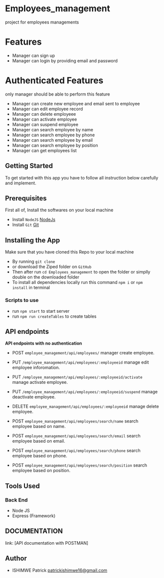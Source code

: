 # Employees_management
project for employees managements

# Features
- Manager can sign up 
- Manager can login by providing email and password
# Authenticated Features 
only manager should be able to perform this feature
- Manager can create new employee and email sent to employee
- Manager can edit employee record
- Manager can delete employeee
- Manager can activate employee
- Manager can suspend employee
- Manager can search employee by name
- Manager can search employee by phone
- Manager can search employee by email
- Manager can search employee by position
- Manager can get employees list


## Getting Started
To get started with this app you have to follow all instruction below carefully and implement.

## Prerequisites
First all of, Install the softwares on your local machine
- Install `NodeJS` [NodeJs](https://nodejs.org/en/download/)
- Install `Git` [Git](https://git-scm.com/)

## Installing the App
Make sure that you have cloned this Repo to your local machine
- By running `git clone`
- or download the Ziped folder on `GitHub`
- Then after run `cd Employees_management` to open the folder or simplly double on the downloaded folder
- To install all dependencies locally run this command `npm i` or `npm install` in terminal

### Scripts to use
- run `npm start` to start server
-  run `npm run createTables` to create tables

## API endpoints

**API endpoints with no authentication**
- POST `employee_management/api/employees/` manager create employee.
- PUT `/employee_management/api/employees/:employeeid` manage edit employee inforomation.
- PUT `/employee_management/api/employees/:employeeid/activate` manage activate employee.
- PUT `/employee_management/api/employees/:employeeid/suspend` manage deactivate employee.
- DELETE `employee_management/api/employees/:employeeid` manage delete employee.


- POST `employee_management/api/employees/search/name` search employee based on name.
- POST `employee_management/api/employees/search/email` search employee based on email.
- POST `employee_management/api/employees/search/phone` search employee based on phone.
- POST `employee_management/api/employees/search/position` search employee based on position.

## Tools Used

### Back End
* Node JS
* Express (Framework)

## DOCUMENTATION
  link: [API documentation with POSTMAN]


## Author
- ISHIMWE Patrick <patrickishimwe16@gmail.com>